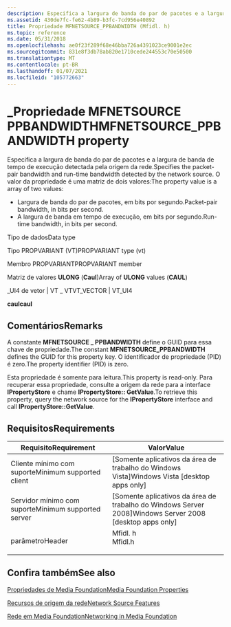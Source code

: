 ```yaml
---
description: Especifica a largura de banda do par de pacotes e a largura de banda de tempo de execução detectada pela origem da rede.
ms.assetid: 430de7fc-fe62-4b89-b3fc-7cd956e40892
title: Propriedade MFNETSOURCE_PPBANDWIDTH (Mfidl. h)
ms.topic: reference
ms.date: 05/31/2018
ms.openlocfilehash: ae0f23f289f68e46bba726a4391023ce9001e2ec
ms.sourcegitcommit: 831e8f3db78ab820e1710cede244553c70e50500
ms.translationtype: MT
ms.contentlocale: pt-BR
ms.lasthandoff: 01/07/2021
ms.locfileid: "105772663"
---
```

# <a name="mfnetsource_ppbandwidth-property"></a><span data-ttu-id="1ea91-103">\_Propriedade MFNETSOURCE PPBANDWIDTH</span><span class="sxs-lookup"><span data-stu-id="1ea91-103">MFNETSOURCE\_PPBANDWIDTH property</span></span>

<span data-ttu-id="1ea91-104">Especifica a largura de banda do par de pacotes e a largura de banda de tempo de execução detectada pela origem da rede.</span><span class="sxs-lookup"><span data-stu-id="1ea91-104">Specifies the packet-pair bandwidth and run-time bandwidth detected by the network source.</span></span> <span data-ttu-id="1ea91-105">O valor da propriedade é uma matriz de dois valores:</span><span class="sxs-lookup"><span data-stu-id="1ea91-105">The property value is a array of two values:</span></span>

-   <span data-ttu-id="1ea91-106">Largura de banda do par de pacotes, em bits por segundo.</span><span class="sxs-lookup"><span data-stu-id="1ea91-106">Packet-pair bandwidth, in bits per second.</span></span>
-   <span data-ttu-id="1ea91-107">A largura de banda em tempo de execução, em bits por segundo.</span><span class="sxs-lookup"><span data-stu-id="1ea91-107">Run-time bandwidth, in bits per second.</span></span>



<span data-ttu-id="1ea91-108">Tipo de dados</span><span class="sxs-lookup"><span data-stu-id="1ea91-108">Data type</span></span>

<span data-ttu-id="1ea91-109">Tipo PROPVARIANT (VT)</span><span class="sxs-lookup"><span data-stu-id="1ea91-109">PROPVARIANT type (vt)</span></span>

<span data-ttu-id="1ea91-110">Membro PROPVARIANT</span><span class="sxs-lookup"><span data-stu-id="1ea91-110">PROPVARIANT member</span></span>

<span data-ttu-id="1ea91-111">Matriz de valores **ULONG** (**Caul**)</span><span class="sxs-lookup"><span data-stu-id="1ea91-111">Array of **ULONG** values (**CAUL**)</span></span>

<span data-ttu-id="1ea91-112">\_UI4 de vetor \| VT \_ VT</span><span class="sxs-lookup"><span data-stu-id="1ea91-112">VT\_VECTOR \| VT\_UI4</span></span>

<span data-ttu-id="1ea91-113">**caul**</span><span class="sxs-lookup"><span data-stu-id="1ea91-113">**caul**</span></span>



## <a name="remarks"></a><span data-ttu-id="1ea91-114">Comentários</span><span class="sxs-lookup"><span data-stu-id="1ea91-114">Remarks</span></span>

<span data-ttu-id="1ea91-115">A constante **MFNETSOURCE \_ PPBANDWIDTH** define o GUID para essa chave de propriedade.</span><span class="sxs-lookup"><span data-stu-id="1ea91-115">The constant **MFNETSOURCE\_PPBANDWIDTH** defines the GUID for this property key.</span></span> <span data-ttu-id="1ea91-116">O identificador de propriedade (PID) é zero.</span><span class="sxs-lookup"><span data-stu-id="1ea91-116">The property identifier (PID) is zero.</span></span>

<span data-ttu-id="1ea91-117">Esta propriedade é somente para leitura.</span><span class="sxs-lookup"><span data-stu-id="1ea91-117">This property is read-only.</span></span> <span data-ttu-id="1ea91-118">Para recuperar essa propriedade, consulte a origem da rede para a interface **IPropertyStore** e chame **IPropertyStore:: GetValue**.</span><span class="sxs-lookup"><span data-stu-id="1ea91-118">To retrieve this property, query the network source for the **IPropertyStore** interface and call **IPropertyStore::GetValue**.</span></span>

## <a name="requirements"></a><span data-ttu-id="1ea91-119">Requisitos</span><span class="sxs-lookup"><span data-stu-id="1ea91-119">Requirements</span></span>



| <span data-ttu-id="1ea91-120">Requisito</span><span class="sxs-lookup"><span data-stu-id="1ea91-120">Requirement</span></span> | <span data-ttu-id="1ea91-121">Valor</span><span class="sxs-lookup"><span data-stu-id="1ea91-121">Value</span></span> |
|-------------------------------------|------------------------------------------------------------------------------------|
| <span data-ttu-id="1ea91-122">Cliente mínimo com suporte</span><span class="sxs-lookup"><span data-stu-id="1ea91-122">Minimum supported client</span></span><br/> | <span data-ttu-id="1ea91-123">\[Somente aplicativos da área de trabalho do Windows Vista\]</span><span class="sxs-lookup"><span data-stu-id="1ea91-123">Windows Vista \[desktop apps only\]</span></span><br/>                                     |
| <span data-ttu-id="1ea91-124">Servidor mínimo com suporte</span><span class="sxs-lookup"><span data-stu-id="1ea91-124">Minimum supported server</span></span><br/> | <span data-ttu-id="1ea91-125">\[Somente aplicativos da área de trabalho do Windows Server 2008\]</span><span class="sxs-lookup"><span data-stu-id="1ea91-125">Windows Server 2008 \[desktop apps only\]</span></span><br/>                               |
| <span data-ttu-id="1ea91-126">parâmetro</span><span class="sxs-lookup"><span data-stu-id="1ea91-126">Header</span></span><br/>                   | <dl> <span data-ttu-id="1ea91-127"><dt>Mfidl. h</dt></span><span class="sxs-lookup"><span data-stu-id="1ea91-127"><dt>Mfidl.h</dt></span></span> </dl> |



## <a name="see-also"></a><span data-ttu-id="1ea91-128">Confira também</span><span class="sxs-lookup"><span data-stu-id="1ea91-128">See also</span></span>

<dl> <dt>

[<span data-ttu-id="1ea91-129">Propriedades de Media Foundation</span><span class="sxs-lookup"><span data-stu-id="1ea91-129">Media Foundation Properties</span></span>](media-foundation-properties.md)
</dt> <dt>

[<span data-ttu-id="1ea91-130">Recursos de origem da rede</span><span class="sxs-lookup"><span data-stu-id="1ea91-130">Network Source Features</span></span>](network-source-features.md)
</dt> <dt>

[<span data-ttu-id="1ea91-131">Rede em Media Foundation</span><span class="sxs-lookup"><span data-stu-id="1ea91-131">Networking in Media Foundation</span></span>](networking-in-media-foundation.md)
</dt> </dl>

 

 




